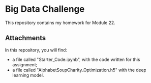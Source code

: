 # Big Data Challenge

This repository contains my homework for Module 22.

## Attachments
In this repository, you will find:
- a file called "Starter_Code.ipynb", with the code written for this assignment;
- a file called "AlphabetSoupCharity_Optimization.h5" with the deep learning model.

